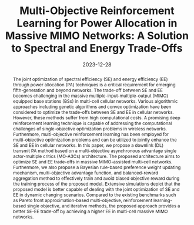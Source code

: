 ---
title: "Multi-Objective Reinforcement Learning for Power Allocation in Massive MIMO Networks: A Solution to Spectral and Energy Trade-Offs"
collection: publications
permalink: /publication/2023-ij2
date: 2023-12-28
venue: 'IEEE Access'
paperurl: 'https://ieeexplore.ieee.org/document/10375483'
# slidesurl: 'http://academicpages.github.io/files/slides1.pdf'
pubtype: 'international_journal'
# just display our icon symbols
link: 'https://ieeexplore.ieee.org/document/10375483'
# code: 'https://github.com/FIVEYOUNGWOO/Pareto-DQN-for-Joint-Optimziation-in-Massive-MIMO-Networks'
github: 'https://github.com/FIVEYOUNGWOO/Pareto-DQN-for-Joint-Optimziation-in-Massive-MIMO-Networks'
citation: '<strong>Youngwoo Oh</strong>, Arif Ullah and Wooyeol Choi. &quot;Multi-Objective Reinforcement Learning for Power Allocation in Massive MIMO Networks: A Solution to Spectral and Energy Trade-Offs.&quot; <i>IEEE Access</i>, vol. 12, pp.1172-1188, December 2023. (<u>Status: Published, 2023.12.28., ISSN: 2169-3536., IF: 3.4 / JCR 2023.</u>)'

excerpt_separator: ""
abstract: "The joint optimization of spectral efficiency (SE) and energy efficiency (EE) through power allocation (PA) techniques is a critical requirement for emerging fifth-generation and beyond networks. The trade-off between SE and EE becomes challenging in the massive multiple-input-multiple-output (MIMO) equipped base stations (BSs) in multi-cell cellular networks. Various algorithmic approaches including genetic algorithms and convex optimization have been considered to optimize the trade-offs between SE and EE in cellular networks. However, these methods suffer from high computational costs. A promising deep reinforcement learning technique is capable of addressing the computational challenges of single-objective optimization problems in wireless networks. Furthermore, multi-objective reinforcement learning has been employed for multi-objective optimization problems and can be utilized to jointly enhance the SE and EE in cellular networks. In this paper, we propose a downlink (DL) transmit PA method based on a multi-objective asynchronous advantage single actor-multiple critics (MO-A3Cs) architecture. The proposed architecture aims to optimize SE and EE trade-offs in massive MIMO-assisted multi-cell networks. Furthermore, we also propose a Bayesian rule-based preference weight updating mechanism, multi-objective advantage function, and balanced-reward aggregation method to effectively train and avoid biased objective reward during the training process of the proposed model. Extensive simulations depict that the proposed model is better capable of dealing with the joint optimization of SE and EE in dynamic changing scenarios. Compared to the existing benchmarks such as Pareto front approximation-based multi-objective, reinforcement learning-based single objective, and iterative methods, the proposed approach provides a better SE-EE trade-off by achieving a higher EE in multi-cell massive MIMO networks."
---